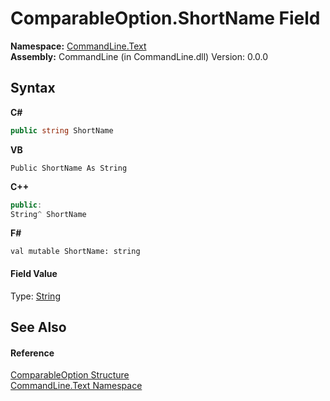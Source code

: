 # ComparableOption.ShortName Field
 

**Namespace:**&nbsp;<a href="N_CommandLine_Text">CommandLine.Text</a><br />**Assembly:**&nbsp;CommandLine (in CommandLine.dll) Version: 0.0.0

## Syntax

**C#**<br />
``` C#
public string ShortName
```

**VB**<br />
``` VB
Public ShortName As String
```

**C++**<br />
``` C++
public:
String^ ShortName
```

**F#**<br />
``` F#
val mutable ShortName: string
```


#### Field Value
Type: <a href="https://docs.microsoft.com/dotnet/api/system.string" target="_blank">String</a>

## See Also


#### Reference
<a href="T_CommandLine_Text_ComparableOption">ComparableOption Structure</a><br /><a href="N_CommandLine_Text">CommandLine.Text Namespace</a><br />